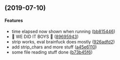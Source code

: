 <a name=""></a>
##  (2019-07-10)

#### Features

*   time elapsed now shown when running ([bb815446](https://github.com/cyclowns/rainsuck/commit/bb815446b405d4ce8101cd8906abac9edff763b1))
*   :crab: WE DID IT BOYS :crab: ([89695943](https://github.com/cyclowns/rainsuck/commit/89695943ef246d7de30fafbb5e19ff7fd9960bab))
*   strip works, eval brainfuck does mostly ([926adfd2](https://github.com/cyclowns/rainsuck/commit/926adfd217055ab822d0cfb0a84243303fd75f40))
*   add strip_chars and more stuff ([a45e6110](https://github.com/cyclowns/rainsuck/commit/a45e6110d0befbd5532cca9d38f36860a58dd415))
*   some file reading stuff done ([b73b45f6](https://github.com/cyclowns/rainsuck/commit/b73b45f65944ad8410e18b7d975c1ef038e0fc25))
